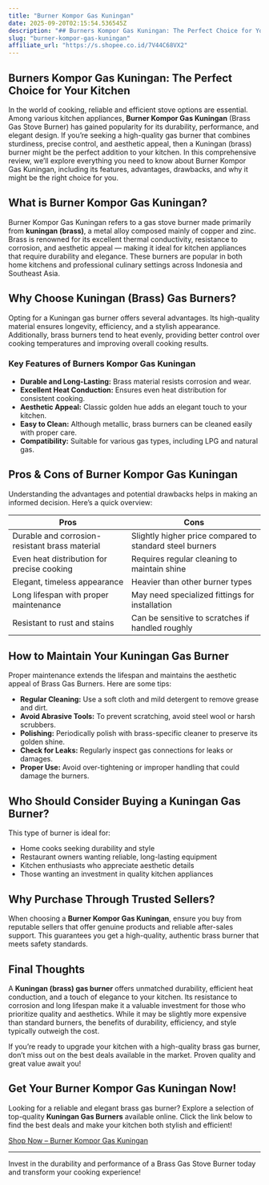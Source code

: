 ```yaml
---
title: "Burner Kompor Gas Kuningan"
date: 2025-09-20T02:15:54.536545Z
description: "## Burners Kompor Gas Kuningan: The Perfect Choice for Your Kitchen..."
slug: "burner-kompor-gas-kuningan"
affiliate_url: "https://s.shopee.co.id/7V44C68VX2"
---
```

## Burners Kompor Gas Kuningan: The Perfect Choice for Your Kitchen

In the world of cooking, reliable and efficient stove options are essential. Among various kitchen appliances, **Burner Kompor Gas Kuningan** (Brass Gas Stove Burner) has gained popularity for its durability, performance, and elegant design. If you’re seeking a high-quality gas burner that combines sturdiness, precise control, and aesthetic appeal, then a Kuningan (brass) burner might be the perfect addition to your kitchen. In this comprehensive review, we’ll explore everything you need to know about Burner Kompor Gas Kuningan, including its features, advantages, drawbacks, and why it might be the right choice for you.

## What is Burner Kompor Gas Kuningan?

Burner Kompor Gas Kuningan refers to a gas stove burner made primarily from **kuningan (brass)**, a metal alloy composed mainly of copper and zinc. Brass is renowned for its excellent thermal conductivity, resistance to corrosion, and aesthetic appeal — making it ideal for kitchen appliances that require durability and elegance. These burners are popular in both home kitchens and professional culinary settings across Indonesia and Southeast Asia.

## Why Choose Kuningan (Brass) Gas Burners?

Opting for a Kuningan gas burner offers several advantages. Its high-quality material ensures longevity, efficiency, and a stylish appearance. Additionally, brass burners tend to heat evenly, providing better control over cooking temperatures and improving overall cooking results.

### Key Features of Burners Kompor Gas Kuningan

- **Durable and Long-Lasting:** Brass material resists corrosion and wear.
- **Excellent Heat Conduction:** Ensures even heat distribution for consistent cooking.
- **Aesthetic Appeal:** Classic golden hue adds an elegant touch to your kitchen.
- **Easy to Clean:** Although metallic, brass burners can be cleaned easily with proper care.
- **Compatibility:** Suitable for various gas types, including LPG and natural gas.

## Pros & Cons of Burner Kompor Gas Kuningan

Understanding the advantages and potential drawbacks helps in making an informed decision. Here’s a quick overview:

| **Pros**                                          | **Cons**                                      |
|---------------------------------------------------|------------------------------------------------|
| Durable and corrosion-resistant brass material  | Slightly higher price compared to standard steel burners |
| Even heat distribution for precise cooking    | Requires regular cleaning to maintain shine |
| Elegant, timeless appearance                   | Heavier than other burner types                |
| Long lifespan with proper maintenance          | May need specialized fittings for installation |
| Resistant to rust and stains                     | Can be sensitive to scratches if handled roughly |

## How to Maintain Your Kuningan Gas Burner

Proper maintenance extends the lifespan and maintains the aesthetic appeal of Brass Gas Burners. Here are some tips:

- **Regular Cleaning:** Use a soft cloth and mild detergent to remove grease and dirt.
- **Avoid Abrasive Tools:** To prevent scratching, avoid steel wool or harsh scrubbers.
- **Polishing:** Periodically polish with brass-specific cleaner to preserve its golden shine.
- **Check for Leaks:** Regularly inspect gas connections for leaks or damages.
- **Proper Use:** Avoid over-tightening or improper handling that could damage the burners.

## Who Should Consider Buying a Kuningan Gas Burner?

This type of burner is ideal for:

- Home cooks seeking durability and style
- Restaurant owners wanting reliable, long-lasting equipment
- Kitchen enthusiasts who appreciate aesthetic details
- Those wanting an investment in quality kitchen appliances

## Why Purchase Through Trusted Sellers?

When choosing a **Burner Kompor Gas Kuningan**, ensure you buy from reputable sellers that offer genuine products and reliable after-sales support. This guarantees you get a high-quality, authentic brass burner that meets safety standards.

## Final Thoughts

A **Kuningan (brass) gas burner** offers unmatched durability, efficient heat conduction, and a touch of elegance to your kitchen. Its resistance to corrosion and long lifespan make it a valuable investment for those who prioritize quality and aesthetics. While it may be slightly more expensive than standard burners, the benefits of durability, efficiency, and style typically outweigh the cost.

If you’re ready to upgrade your kitchen with a high-quality brass gas burner, don’t miss out on the best deals available in the market. Proven quality and great value await you!

## Get Your Burner Kompor Gas Kuningan Now!

Looking for a reliable and elegant brass gas burner? Explore a selection of top-quality **Kuningan Gas Burners** available online. Click the link below to find the best deals and make your kitchen both stylish and efficient!

[Shop Now – Burner Kompor Gas Kuningan](https://s.shopee.co.id/7V44C68VX2)

---

Invest in the durability and performance of a Brass Gas Stove Burner today and transform your cooking experience!